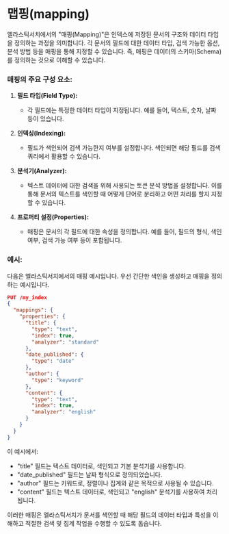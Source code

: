 # 맵핑(mapping)

엘라스틱서치에서의 "매핑(Mapping)"은 인덱스에 저장된 문서의 구조와 데이터 타입을 정의하는 과정을 의미합니다. 각 문서의 필드에 대한 데이터 타입, 검색 가능한 옵션, 분석 방법 등을 매핑을 통해 지정할 수 있습니다. 즉, 매핑은 데이터의 스키마(Schema)를 정의하는 것으로 이해할 수 있습니다.

### 매핑의 주요 구성 요소:

1. **필드 타입(Field Type):**

   - 각 필드에는 특정한 데이터 타입이 지정됩니다. 예를 들어, 텍스트, 숫자, 날짜 등이 있습니다.

2. **인덱싱(Indexing):**

   - 필드가 색인되어 검색 가능한지 여부를 설정합니다. 색인되면 해당 필드를 검색 쿼리에서 활용할 수 있습니다.

3. **분석기(Analyzer):**

   - 텍스트 데이터에 대한 검색을 위해 사용되는 토큰 분석 방법을 설정합니다. 이를 통해 문서의 텍스트를 색인할 때 어떻게 단어로 분리하고 어떤 처리를 할지 지정할 수 있습니다.

4. **프로퍼티 설정(Properties):**
   - 매핑은 문서의 각 필드에 대한 속성을 정의합니다. 예를 들어, 필드의 형식, 색인 여부, 검색 가능 여부 등이 포함됩니다.

### 예시:

다음은 엘라스틱서치에서의 매핑 예시입니다. 우선 간단한 색인을 생성하고 매핑을 정의하는 예시입니다.

```json
PUT /my_index
{
  "mappings": {
    "properties": {
      "title": {
        "type": "text",
        "index": true,
        "analyzer": "standard"
      },
      "date_published": {
        "type": "date"
      },
      "author": {
        "type": "keyword"
      },
      "content": {
        "type": "text",
        "index": true,
        "analyzer": "english"
      }
    }
  }
}
```

이 예시에서:

- "title" 필드는 텍스트 데이터로, 색인되고 기본 분석기를 사용합니다.
- "date_published" 필드는 날짜 형식으로 정의되었습니다.
- "author" 필드는 키워드로, 정렬이나 집계와 같은 목적으로 사용될 수 있습니다.
- "content" 필드는 텍스트 데이터로, 색인되고 "english" 분석기를 사용하여 처리됩니다.

이러한 매핑은 엘라스틱서치가 문서를 색인할 때 해당 필드의 데이터 타입과 특성을 이해하고 적절한 검색 및 집계 작업을 수행할 수 있도록 돕습니다.
